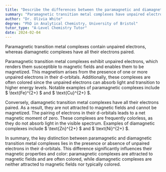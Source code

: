 ```yaml
---
title: "Describe the differences between the paramagnetic and diamagnetic transition metal complexes"
summary: "Paramagnetic transition metal complexes have unpaired electrons, while diamagnetic complexes have all electrons paired."
author: "Dr. Olivia White"
degree: "PhD in Analytical Chemistry, University of Bristol"
tutor_type: "A-Level Chemistry Tutor"
date: 2024-02-04
---
```


Paramagnetic transition metal complexes contain unpaired electrons, whereas diamagnetic complexes have all their electrons paired.

Paramagnetic transition metal complexes exhibit unpaired electrons, which renders them susceptible to magnetic fields and enables them to be magnetized. This magnetism arises from the presence of one or more unpaired electrons in their d-orbitals. Additionally, these complexes are often colored since the unpaired electrons can absorb light and transition to higher energy levels. Notable examples of paramagnetic complexes include $ \text{Fe}^{2+} $ and $ \text{Cu}^{2+} $.

Conversely, diamagnetic transition metal complexes have all their electrons paired. As a result, they are not attracted to magnetic fields and cannot be magnetized. The pairing of electrons in their d-orbitals leads to a net magnetic moment of zero. These complexes are frequently colorless, as they do not absorb light in the visible spectrum. Examples of diamagnetic complexes include $ \text{Zn}^{2+} $ and $ \text{Ni}^{2+} $.

In summary, the key distinction between paramagnetic and diamagnetic transition metal complexes lies in the presence or absence of unpaired electrons in their d-orbitals. This difference significantly influences their magnetic properties and color: paramagnetic complexes are attracted to magnetic fields and are often colored, while diamagnetic complexes are neither attracted to magnetic fields nor typically colored.
    